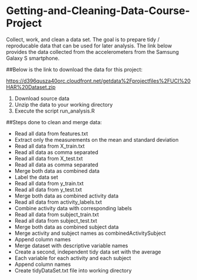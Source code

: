 Getting-and-Cleaning-Data-Course-Project
========================================

Collect, work, and clean a data set. The goal is to prepare tidy / reproducable data that can be used for later analysis. The link below provides the data collected from the accelerometers from the Samsung Galaxy S smartphone.

##Below is the link to download the data for this project: 

https://d396qusza40orc.cloudfront.net/getdata%2Fprojectfiles%2FUCI%20HAR%20Dataset.zip 

1. Download source data 
2. Unzip the data to your working directory
3. Execute the script run_analysis.R


##Steps done to clean and merge data:
* Read all data from features.txt
* Extract only the measurements on the mean and standard deviation
* Read all data from X_train.txt
* Read all data as comma separated
* Read all data from X_test.txt
* Read all data as comma separated
* Merge both data as combined data
* Label the data set
* Read all data from y_train.txt
* Read all data from y_test.txt
* Merge both data as combined activity data
* Read all data from activity_labels.txt
* Combine activity data with corresponding labels
* Read all data from subject_train.txt
* Read all data from subject_test.txt
* Merge both data as combined subject data
* Merge activity and subject names as combinedActivitySubject
* Append column names
* Merge dataset with descriptive variable names
* Create a second, independent tidy data set with the average  
* Each variable for each activity and each subject
* Append column names
* Create tidyDataSet.txt file into working directory


